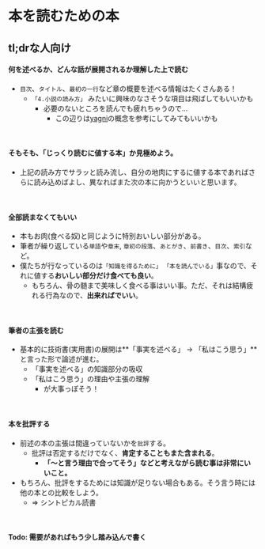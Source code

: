 # 本を読むための本

## tl;drな人向け

#### 何を述べるか、どんな話が展開されるか理解した上で読む

- `目次`、`タイトル`、`最初の一行`など章の概要を述べる情報はたくさんある！
    - `「4.小説の読み方」` みたいに興味のなさそうな項目は飛ばしてもいいかも
        - 必要のないところを読んでも疲れちゃうので...
            - この辺りは[yagni](https://www.google.com/search?q=yagni&oq=yagni&aqs=chrome..69i57.2707j0j1&sourceid=chrome&ie=UTF-8)の概念を参考にしてみてもいいかも

<br>

#### そもそも、「じっくり読むに値する本」か見極めよう。
- 上記の読み方でサラッと読み流し、自分の地肉にするに値する本であればさらに読み込めばよし、異なればまた次の本に向かうといいと思います。

<br>

#### 全部読まなくてもいい
- 本もお肉(食べる奴)と同じように特別おいしい部分がある。
- 筆者が繰り返している`単語`や`章末`, `章初の段落`、`あとがき`、`前書き`、`目次`、`索引`など。
- 僕たちが行なっているのは`「知識を得るために」` `「本を読んでいる」`事なので、それに値する**おいしい部分だけ食べても良い**。
    - もちろん、骨の髄まで美味しく食べる事はいい事。ただ、それは結構疲れる行為なので、**出来ればでいい**。

<br>

#### 筆者の主張を読む
- 基本的に技術書(実用書)の展開は**「事実を述べる」 -> 「私はこう思う」** と言った形で論述が進む。
    -  「事実を述べる」の知識部分の吸収
    -  「私はこう思う」の理由や主張の理解
        - が大事っぽそう！

<br>

#### 本を批評する
- 前述の本の主張は間違っていないかを`批評`する。
    - 批評は否定するだけでなく、**肯定することもまた含まれる**。
        - **「〜と言う理由で合ってそう」などと考えながら読む事は非常にいいこと。**
- もちろん、批評をするためには知識が足りない場合もある。そう言う時には他の本との比較をしよう。
    - => シントピカル読書

<br>

#### Todo: 需要があればもう少し踏み込んで書く
